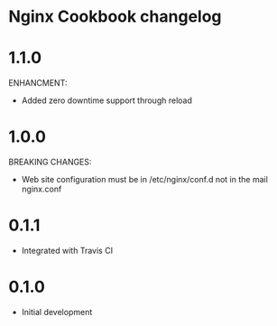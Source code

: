 # Nginx Cookbook changelog

# 1.1.0

ENHANCMENT:
- Added zero downtime support through reload

# 1.0.0

BREAKING CHANGES:
- Web site configuration must be in /etc/nginx/conf.d not in the mail nginx.conf

# 0.1.1

- Integrated with Travis CI

# 0.1.0

- Initial development
